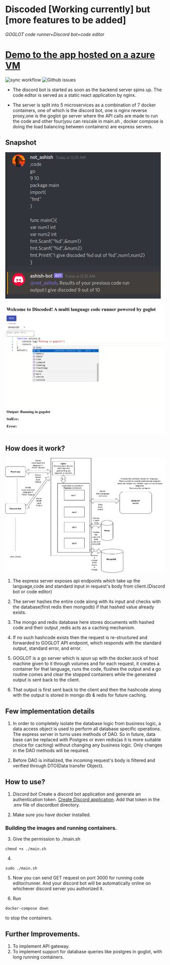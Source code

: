# **Discoded** [Working currently] but [more features to be added]
*GOGLOT code runner+Discord bot+code editor*
# [Demo to the app hosted on a azure VM](https://discoded.centralindia.cloudapp.azure.com/)
![sync workflow](https://github.com/Revolyssup/discoded/actions/workflows/ci.yml/badge.svg?branch=master)
![Github issues](https://shields.io/github/issues/Revolyssup/discoded)
- The discord bot is started as soon as the backend server spins up. The code editor is served as a static react application by nginx.

- The server is split into 5 microservices as a combination of 7 docker containers, one of which is the discord bot, one is nginx reverse proxy,one is the goglot go server where the API calls are made to run the code and other four(you can rescale in main.sh , docker compose is doing the load balancing between containers) are express servers.
## Snapshot

![If you're seeing this text means somehow my image got renamed or deleted lol](https://github.com/Revolyssup/discoded/blob/master/docs/images/discorddemo.png?raw=true)

![If you're seeing this text means somehow my image got renamed or deleted lol](https://github.com/Revolyssup/discoded/blob/master/docs/images/frontenddemo.png?raw=true)

## How does it work?

![If you're seeing this text means somehow my image got renamed or deleted lol](https://github.com/Revolyssup/discoded/blob/master/docs/images/image.jpg?raw=true)
1. The express server exposes api endpoints which take up the language,code and standard input in request's body from client.(Discord bot or code editor)

2. The server hashes the entire code along with its input and checks with the database(first redis then mongodb) if that hashed value already exists.

3. The mongo and redis database here stores documents with hashed code and their output ,redis acts as a caching mechanism.

4. If no such hashcode exists then the request is re-structured and forwarded to GOGLOT API endpoint, which responds with the standard output, standard error, and error.

5. GOGLOT is a go server which is spun up with the docker.sock of host machine given to it through volumes and for each request,
it creates a container for that language, runs the code, flushes the output and a go routine comes and clear the stopped containers while the generated output is sent back to the client. 


6. That output is first sent back to the client and then the hashcode along with the output is stored in mongo db & redis for future caching.


## Few implementation details

1. In order to completely isolate the database logic from business logic, a data access object is used to perform all database specific operations. The express server in turns uses methods of DAO. So in future, data base can be replaced with Postgres or even redis(as it is more suitable choice for caching) without changing any business logic. Only changes in the DAO methods will be required.

2. Before DAO is initialized, the incoming request's body is filtered and verified through DTO(Data transfer Object).


## How to use?

1. *Discord bot* Create a discord bot application and generate an authentication token. [Create Discord application](https://discord.com/developers/applications). Add that token in the .env file of discordbot directory.


2.  Make sure you have docker installed.

### Building the images and running containers.
3. Give the permission to ./main.sh
```
chmod +x ./main.sh
```

4. 
```
sudo ./main.sh
```
5. Now you can send GET request on port 3000 for running code editor/runner. And your discord bot will be automatically online on whichever discord server you authorized it.

6. Run 
```
docker-compose down
```
to stop the containers. 
## Further Improvements.

1. To implement API gateway.
2. To implement support for database queries like postgres in goglot, with long running containers.

